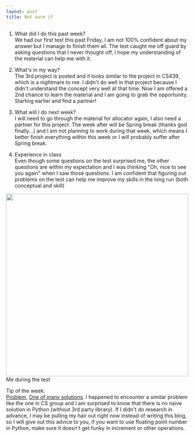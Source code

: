 ```yaml
---
layout: post
title: Not sure if
---
```

1. What did I do this past week?  
We had our first test this past Friday, I am not 100% confident about my answer but I manage to finish them all. The test caught me off guard by asking questions that I never thought off, I hope my understanding of the material can help me with it.  

2. What's in my way?  
The 3rd project is posted and it looks similar to the project in CS439, which is a nightmare to me. I didn't do well in that project because I didn't understand the concept very well at that time. Now I am offered a 2nd chance to learn the material and I am going to grab the opportunity. Starting earlier and find a partner!  

3. What will I do next week?  
I will need to go through the material for allocator again, I also need a partner for this project. The week after will be Spring break (thanks god finally...) and I am not planning to work during that week, which means I better finish everything within this week or I will probably suffer after Spring break.    

4. Experience in class  
Even though some questions on the test surprised me, the other questions are within my expectation and I was thinking "Oh, nice to see you again" when I saw those questions. I am confident that figuring out problems on the test can help me improve my skills in the long run (both conceptual and skill)  

<img src="http://weknowmemes.com/wp-content/uploads/2012/06/not-sure-if-im-calm-because-i-studied-enough.jpg" width="500">   
Me during the test

Tip of the week:  
[Problem](https://www.facebook.com/groups/155607091223285/permalink/947688795348440/),  [One of many solutions](http://stackoverflow.com/questions/477486/python-decimal-range-step-value). I happened to encounter a similar problem like the one in CS group and I am surprised to know that there is no naive solution in Python (without 3rd party library). If I didn't do research in advance, I may be pulling my hair out right now instead of writing this blog, so I will give out this advice to you, if you want to use floating point number in Python, make sure it doesn't get funky in increment or other operations.  
